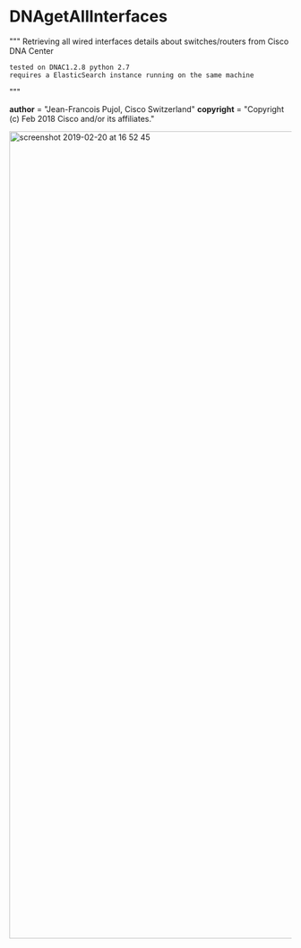# DNAgetAllInterfaces
"""
    Retrieving all wired interfaces details about switches/routers from Cisco DNA Center
   
    tested on DNAC1.2.8 python 2.7
    requires a ElasticSearch instance running on the same machine

"""

__author__      = "Jean-Francois Pujol, Cisco Switzerland"
__copyright__   = "Copyright (c) Feb 2018 Cisco and/or its affiliates."

<img width="1440" alt="screenshot 2019-02-20 at 16 52 45" src="https://user-images.githubusercontent.com/22447118/53113420-d8ebf700-3541-11e9-9d79-1327b41fea54.png">
